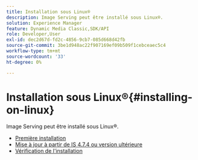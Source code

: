 ```yaml
---
title: Installation sous Linux®
description: Image Serving peut être installé sous Linux®.
solution: Experience Manager
feature: Dynamic Media Classic,SDK/API
role: Developer,User
exl-id: dec2d67d-fd2c-4856-9cb7-085d668d42fb
source-git-commit: 3be1d948ac22f907169ef09b509f1cebceaec5c4
workflow-type: tm+mt
source-wordcount: '33'
ht-degree: 0%

---
```


# Installation sous Linux®{#installing-on-linux}

Image Serving peut être installé sous Linux®.

* [Première installation](t-first-install-lin.md)
* [Mise à jour à partir de IS 4.7.4 ou version ultérieure](t-update-lin.md)
* [Vérification de l&#39;installation](t-verify-install-lin.md)
